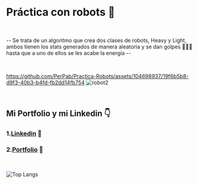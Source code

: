 <h1>Práctica con robots 🤖</h1>

</br>

-- Se trata de un algoritmo que crea dos clases de robots, Heavy y Light, ambos tienen los stats generados de manera aleatoria y se dan golpes 🦾👊🔥 hasta que a uno de ellos se les acabe la energía --
  
  
</br>

<img>https://github.com/PerPab/Practica-Robots/assets/104698937/19f6b5b8-d9f3-40b3-b4fd-fb2dd14fb754</img>
![robot2](https://github.com/PerPab/Practica-Robots/assets/104698937/19f6b5b8-d9f3-40b3-b4fd-fb2dd14fb754)

</br>

  

## Mi Portfolio y mi Linkedin 👇
### 1.[Linkedin](https://www.linkedin.com/in/pablo-percara/) 👦 </br>
### 2.[Portfolio](https://pablo-percara.vercel.app/) 📖
</br>


![Top Langs](https://github-readme-stats.vercel.app/api/top-langs/?username=PerPab&layout=compact)
</br>


